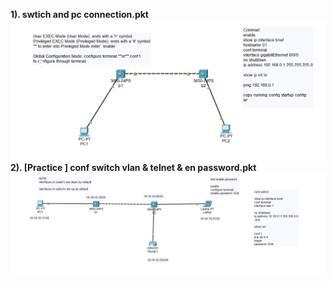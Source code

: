 **1). swtich and pc connection.pkt**
![Alt swtich and pc connection image](https://github.com/Abhaykushwah/CCNA_200-301_Resources/blob/main/Snip/swtich%20and%20pc%20connection.png)
**2). [Practice ] conf switch vlan & telnet & en password.pkt**
![Alt switch vlan & telnet & en password image](https://github.com/Abhaykushwah/CCNA_200-301_Resources/blob/main/Snip/switch%20vlan%20%26%20telnet%20%26%20en%20password.png)
